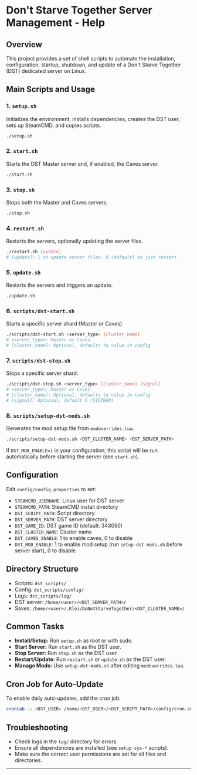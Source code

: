 # Don't Starve Together Server Management - Help

## Overview

This project provides a set of shell scripts to automate the installation, configuration, startup, shutdown, and update of a Don't Starve Together (DST) dedicated server on Linux.

## Main Scripts and Usage

### 1. `setup.sh`
Initializes the environment, installs dependencies, creates the DST user, sets up SteamCMD, and copies scripts.
```bash
./setup.sh
```

### 2. `start.sh`
Starts the DST Master server and, if enabled, the Caves server.
```bash
./start.sh
```

### 3. `stop.sh`
Stops both the Master and Caves servers.
```bash
./stop.sh
```

### 4. `restart.sh`
Restarts the servers, optionally updating the server files.
```bash
./restart.sh [update]
# [update]: 1 to update server files, 0 (default) to just restart
```

### 5. `update.sh`
Restarts the servers and triggers an update.
```bash
./update.sh
```

### 6. `scripts/dst-start.sh`
Starts a specific server shard (Master or Caves).
```bash
./scripts/dst-start.sh <server_type> [cluster_name]
# <server_type>: Master or Caves
# [cluster_name]: Optional, defaults to value in config
```

### 7. `scripts/dst-stop.sh`
Stops a specific server shard.
```bash
./scripts/dst-stop.sh <server_type> [cluster_name] [signal]
# <server_type>: Master or Caves
# [cluster_name]: Optional, defaults to value in config
# [signal]: Optional, default 5 (SIGTRAP)
```


### 8. `scripts/setup-dst-mods.sh`
Generates the mod setup file from `modoverrides.lua`.
```bash
./scripts/setup-dst-mods.sh <DST_CLUSTER_NAME> <DST_SERVER_PATH>
```

If `DST_MOD_ENABLE=1` in your configuration, this script will be run automatically before starting the server (see `start.sh`).


## Configuration

Edit `config/config.properties` to set:
- `STEAMCMD_USERNAME`: Linux user for DST server
- `STEAMCMD_PATH`: SteamCMD install directory
- `DST_SCRIPT_PATH`: Script directory
- `DST_SERVER_PATH`: DST server directory
- `DST_GAME_ID`: DST game ID (default: 343050)
- `DST_CLUSTER_NAME`: Cluster name
- `DST_CAVES_ENABLE`: 1 to enable caves, 0 to disable
- `DST_MOD_ENABLE`: 1 to enable mod setup (run `setup-dst-mods.sh` before server start), 0 to disable

## Directory Structure

- Scripts: `dst_scripts/`
- Config: `dst_scripts/config/`
- Logs: `dst_scripts/log/`
- DST server: `/home/<user>/<DST_SERVER_PATH>/`
- Saves: `/home/<user>/.Klei/DoNotStarveTogether/<DST_CLUSTER_NAME>/`

## Common Tasks

- **Install/Setup:** Run `setup.sh` as root or with sudo.
- **Start Server:** Run `start.sh` as the DST user.
- **Stop Server:** Run `stop.sh` as the DST user.
- **Restart/Update:** Run `restart.sh` or `update.sh` as the DST user.
- **Manage Mods:** Use `setup-dst-mods.sh` after editing `modoverrides.lua`.

## Cron Job for Auto-Update

To enable daily auto-updates, add the cron job:
```bash
crontab -u <DST_USER> /home/<DST_USER>/<DST_SCRIPT_PATH>/config/cron.cmd
```

## Troubleshooting

- Check logs in the `log/` directory for errors.
- Ensure all dependencies are installed (see `setup-sys-*` scripts).
- Make sure the correct user permissions are set for all files and directories.

---
